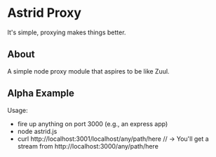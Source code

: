# Astrid Proxy
It's simple, proxying makes things better.

## About
A simple node proxy module that aspires to be like Zuul.


## Alpha Example

Usage:
- fire up anything on port 3000 (e.g., an express app)
- node astrid.js
- curl http://localhost:3001/localhost/any/path/here
// -> You'll get a stream from http://localhost:3000/any/path/here
